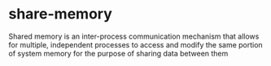# share-memory
Shared memory is an inter-process communication mechanism that allows for multiple, independent processes to access and modify the same portion of system memory for the purpose of sharing data between them

